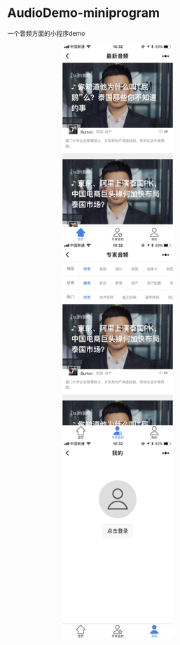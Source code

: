 # AudioDemo-miniprogram
一个音频方面的小程序demo

<div align=center><img width=50% src="https://github.com/HancleLee/AudioDemo-miniprogram/raw/master/screenshot/IMG0.PNG"/></div>
<div align=center width = 100% height = 50px></div>

<div align=center><img width=50% src="https://github.com/HancleLee/AudioDemo-miniprogram/raw/master/screenshot/IMG1.PNG"/></div>
<div align=center width = 100% height = 50px></div>

<div align=center><img width=50% src="https://github.com/HancleLee/AudioDemo-miniprogram/raw/master/screenshot/IMG2.PNG"/></div>


